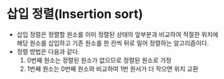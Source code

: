 # 삽입 정렬(Insertion sort)

- 삽입 정렬은 정렬할 원소를 이미 정렬된 상태의 앞부분과 비교하여 적절한 위치에 해당 원소를 삽입하고 기존 원소를 한 칸씩 뒤로 밀어 정렬하는 알고리즘이다.
- 정렬 방법은 다음과 같다.
    1. 0번째 원소는 정렬된 원소가 없으므로 정렬된 원소로 가정
    2. 1번째 원소는 0번째 원소와 비교하여 1번 원서가 더 작으면 위치 교환
